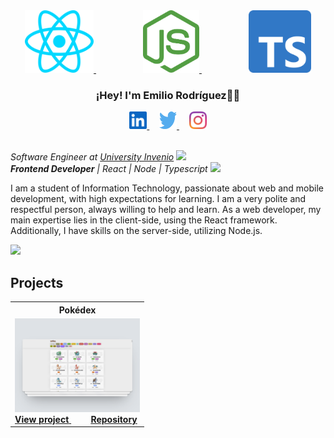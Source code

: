 <div style="text-align:center;">
  <a href="https://es.react.dev/" target="_blank" style="margin-right:75px">
    <img  src="./images/react.svg" alt="React.JS" height="100px" width="110px" />
  </a>
  <a href="https://nodejs.org/en" target="_blank" style="margin-right:75px">
    <img  src="./images/nodejs.svg" alt="Node.JS" height="100px" width="90px" />
  </a>
  <a href="https://www.typescriptlang.org/" target="_blank">
    <img  src="./images/typescript.svg" alt="Typescript" height="100px" width="100px" />
  </a>
</div>

<div style="text-align:center;" >
    <h3>¡Hey! I'm Emilio Rodríguez👋🏼</h3>
    <a href="https://www.linkedin.com/in/emiliojrb/" target="blank"> 
        <img src="./images/linkedin.svg" alt="emiliojrb" height="28px" width="28px"> 
    </a>
    &nbsp;&nbsp;&nbsp; <!-- Puedes ajustar la cantidad de espacios según sea necesario -->
    <a href="https://twitter.com/_emiliojrb" target="blank"> 
        <img src="./images/twitter.svg" alt="_emiliojrb" height="28px" width="28px"> 
    </a>
    &nbsp;&nbsp;&nbsp; <!-- Puedes ajustar la cantidad de espacios según sea necesario -->
    <a href="https://instagram.com/_emiliorb" target="blank"> 
        <img src="./images/instagram.svg" alt="_emiliorb" height="28px" width="28px"> 
    </a>
</div>

<br>

<p>
  <em>Software Engineer at <a href="https://somosdual.org/">University Invenio</a>
    <img src="https://www.svgrepo.com/show/405749/graduation-cap.svg" width="18">
    <br>
    <strong>Frontend Developer</strong> | React | Node | Typescript
    <img src="https://media.giphy.com/media/WUlplcMpOCEmTGBtBW/giphy.gif" width="30">
  </em>
</p>

I am a student of Information Technology, passionate about web and mobile development, with high expectations for learning. I am a very polite and respectful person, always willing to help and learn. As a web developer, my main expertise lies in the client-side, using the React framework. Additionally, I have skills on the server-side, utilizing Node.js.

<img src="https://media.giphy.com/media/3ov9jNziFTMfzSumAw/giphy.gif" width="250">

## Projects

 <table width="100%">
  <tr>
    <th style="text-align:center;">Pokédex</th>
  </tr>

  <tr>
    <td>
      <a href="https://emiliojrb26.github.io/Pokedex/">
        <img src="./images/pokedex.png" alt="Pokedex Project" width="200px">
      </a>
      <br>
      <a href="https://emiliojrb26.github.io/Pokedex/">
        <strong>View project</strong>
      </a>
      <span style="margin-right: 20px;">&nbsp;&nbsp;</span>
      <a href="https://github.com/emiliojrb26/Pokedex">
        <strong>Repository</strong>
      </a>
    </td>
  </tr>
</table>
